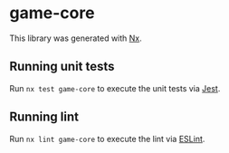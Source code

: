 # game-core

This library was generated with [Nx](https://nx.dev).

## Running unit tests

Run `nx test game-core` to execute the unit tests via [Jest](https://jestjs.io).

## Running lint

Run `nx lint game-core` to execute the lint via [ESLint](https://eslint.org/).

